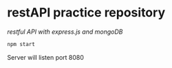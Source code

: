 # restAPI practice repository

_restful API with express.js and mongoDB_

```javascript
npm start
```

Server will listen port 8080
